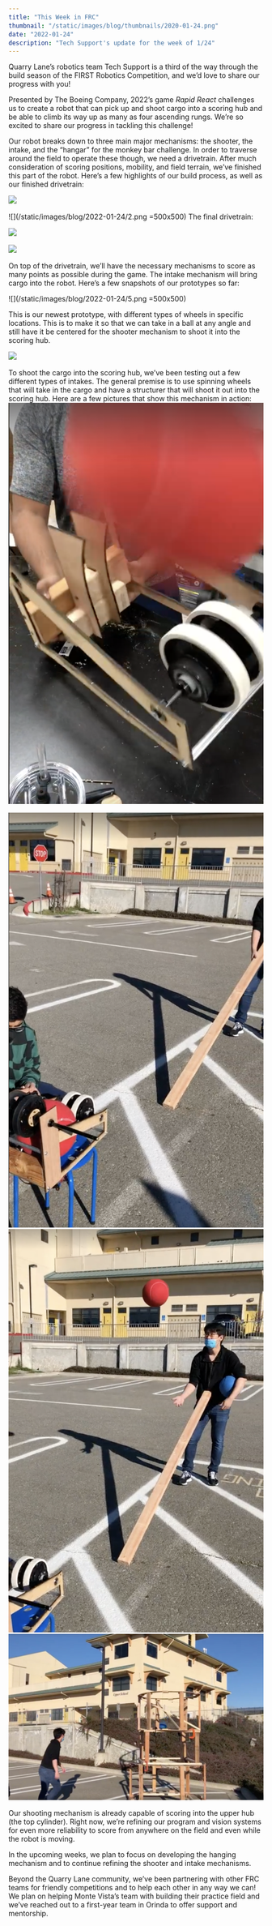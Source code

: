 ```yaml
---
title: "This Week in FRC"
thumbnail: "/static/images/blog/thumbnails/2020-01-24.png"
date: "2022-01-24"
description: "Tech Support's update for the week of 1/24"
---
```

Quarry Lane’s robotics team Tech Support is a third of the way through the build season of the FIRST Robotics Competition, and we’d love to share our progress with you!


Presented by The Boeing Company, 2022’s game _Rapid React_ challenges us to create a robot that can pick up and shoot cargo into a scoring hub and be able to climb its way up as many as four ascending rungs. We’re so excited to share our progress in tackling this challenge!



Our robot breaks down to three main major mechanisms: the shooter, the intake, and the “hangar” for the monkey bar challenge. In order to traverse around the field to operate these though, we need a drivetrain. After much consideration of scoring positions, mobility, and field terrain, we’ve finished this part of the robot. Here’s a few highlights of our build process, as well as our finished drivetrain:

<!-- <div class="flex flex-row">
    <img class="basis-1/4" src="/static/images/blog/2022-01-24/1.png" />
    <img class="ml-auto basis-1/4" src="/static/images/blog/2022-01-24/2.png" />
</div> -->

![](/static/images/blog/2022-01-24/1.png)

![](/static/images/blog/2022-01-24/2.png =500x500)
The final drivetrain:

![](/static/images/blog/2022-01-24/3.png)

![](/static/images/blog/2022-01-24/4.png)

On top of the drivetrain, we’ll have the necessary mechanisms to score as many points as possible during the game. The intake mechanism will bring cargo into the robot. Here’s a few snapshots of our prototypes so far:

![](/static/images/blog/2022-01-24/5.png =500x500)

This is our newest prototype, with different types of wheels in specific locations. This is to make it so that we can take in a ball at any angle and still have it be centered for the shooter mechanism to shoot it into the scoring hub.

![](/static/images/blog/2022-01-24/6.png)


To shoot the cargo into the scoring hub, we’ve been testing out a few different types of intakes. The general premise is to use spinning wheels that will take in the cargo and have a structurer that will shoot it out into the scoring hub. Here are a few pictures that show this mechanism in action:![](/static/images/blog/2022-01-24/7.png)

![](/static/images/blog/2022-01-24/8.png)![](/static/images/blog/2022-01-24/9.png)![](/static/images/blog/2022-01-24/10.png)  


Our shooting mechanism is already capable of scoring into the upper hub (the top cylinder). Right now, we’re refining our program and vision systems for even more reliability to score from anywhere on the field and even while the robot is moving.

In the upcoming weeks, we plan to focus on developing the hanging mechanism and to continue refining the shooter and intake mechanisms.

Beyond the Quarry Lane community, we’ve been partnering with other FRC teams for friendly competitions and to help each other in any way we can! We plan on helping Monte Vista’s team with building their practice field and we’ve reached out to a first-year team in Orinda to offer support and mentorship.
